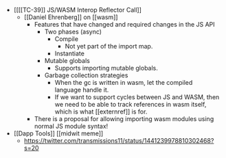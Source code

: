 - [[[[TC-39]] JS/WASM Interop Reflector Call]]
    - [[Daniel Ehrenberg]] on [[wasm]]
        - Features that have changed and required changes in the JS API
            - Two phases (async)
                - Compile
                    - Not yet part of the import map.
                - Instantiate
            - Mutable globals
                - Supports importing mutable globals.
            - Garbage collection strategies
                - When the gc is written in wasm, let the compiled language handle it.
                - If we want to support cycles between JS and WASM, then we need to be able to track references in wasm itself, which is what [[externref]] is for.
        - There is a proposal for allowing importing wasm modules using normal JS module syntax!
- [[Dapp Tools]] [[midwit meme]]
    - https://twitter.com/transmissions11/status/1441239978810302468?s=20
